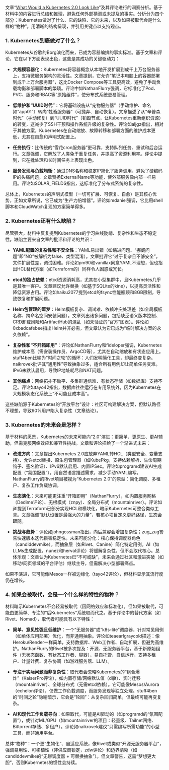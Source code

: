 文章“[What Would a Kubernetes 2.0 Look Like](https://matduggan.com/what-would-a-kubernetes-2-0-look-like/)”及其评论进行的洞察分析。基于材料中的内容进行总结和推理，避免任何外部猜测或未提及的事实。分析分为四个部分：Kubernetes做对了什么、它的缺陷、它的未来，以及如果被取代会是什么样的“物种”。用清晰的结构呈现，并引用关键点以支持观点。

### 1. Kubernetes到底做对了什么？

Kubernetes从谷歌的Borg演化而来，已成为容器编排的事实标准。基于文章和评论，它在以下方面表现出色，这些是其成功的关键驱动力：

* **大规模容器化**：Kubernetes将容器概念从本地开发扩展到成千上万台服务器上，支持微服务架构的灵活性。文章提到，它允许“笔记本电脑上的容器部署到成千上万台服务器”，这比Docker Compose等工具更高效，避免了手动负载均衡和部署脚本的繁琐。评论中如NathanFlurry强调，它标准化了Pod、PVC、服务和RBAC等“原始组件”，使分布式系统更易管理。

* **低维护和“UUID时代”**：它将基础设施从“宠物服务器”（手动维护、命名如“app01”）转向“牲畜服务器”（可抛弃、自动恢复）。文章描述了从“辛普森时代”（手动修复）到“UUID时代”（销毁节点，让Kubernetes重新组织资源）的转变，这减少了SSH干预和操作系统升级的复杂性。评论如aljgz指出，相对于其他方案，Kubernetes在自动缩放、故障转移和部署方面的维护成本更低，尤其在自愈和声明式配置上。

* **任务执行**：比传统的“雪花cron服务器”更可靠，支持队列任务、重试和后台运行。文章强调，它解放了人类免于重复任务，并提高了资源利用率。评论中提到，它在批处理和长时间任务上表现出色。

* **服务发现与负载均衡**：通过DNS名称和稳定IP简化了服务调用，避免了硬编码IP的头痛问题。文章赞扬ExternalName等功能，使外部服务像内部一样易用。评论如SOLAR\_FIELDS指出，这标准化了分布式系统的复杂性。

总体上，Kubernetes的声明式模型（一切可扩展、可恢复、自愈）是其核心优势，正如文章所说，它已成为“生产力倍增器”。评论如mdaniel强调，它比用shell脚本和CloudWatch复现的方案简单得多。

### 2. Kubernetes还有什么缺陷？

尽管强大，材料中反复提到Kubernetes的学习曲线陡峭、复杂性和生态不稳定性。缺陷主要来自文章的批评和评论的共识：

* **YAML配置的复杂性和不安全性**：YAML易出错（如缩进问题、“挪威问题”即“NO”被解析为false、类型混淆）。文章批评它“过于复杂且不够安全”，文件扩展性差，调试困难。评论如pm90和vanillax同意YAML不理想，但也指出HCL替代方案（如Terraform的）同样令人困惑或冗长。

* **etcd的独占依赖**：etcd资源消耗高，尤其在小型集群中，且Kubernetes几乎是其唯一客户。文章建议允许替换（如基于SQLite的kine），以提高灵活性和降低资源占用。评论如haiku2077提到etcd的fsync性能瓶颈和8GB限制，导致恢复和扩展问题。

* **Helm包管理的噩梦**：Helm模板复杂、调试难、依赖冲突处理差（如全局模板名称、跨命名空间安装问题）。文章列出诸多问题，包括缺乏语义版本控制、CRD卸载风险和ArtifactHub的混乱（如未验证的“官方”图表）。评论如0xbadcafebee指出Helm并非必需，但文章认为它已成为“临时解决方案的永久依赖”。

* **复杂性和“不开箱即用”**：评论如NathanFlurry和fideloper强调，Kubernetes维护成本高（需安装操作员、ArgoCD等），尤其在自动缩放和有状态应用上。stuff4ben比喻为“时间之轮”的循环：人们发明简化工具，却最终变复杂。naikrovek批评其“通用性”导致抽象过多，适合所有用例却让简单任务变难。IPv6未默认启用，导致IP地址耗尽和NAT问题。

* **其他痛点**：网络拓扑不扁平、多集群通信难、有状态存储（如数据库）支持不足。评论如tayo42指出，数据库往往运行在专用系统外，因为Kubernetes在大规模状态化系统上“不可能且成本高”。

这些缺陷源于Kubernetes的“开放平台”设计：社区可构建解决方案，但默认路径不理想，导致90%用户陷入复杂性（文章结论）。

### 3. Kubernetes的未来会是怎样？

基于材料的愿景，Kubernetes的未来可能向“2.0”演进：更简单、更原生、更AI辅助，但需克服网络效应和兼容性挑战。文章和评论描绘了一个渐进式未来：

* **改进方向**：文章提出Kubernetes 2.0应放弃YAML转HCL（类型安全、变量支持）、允许etcd替换、原生包管理器（如KubePkg，支持依赖解析、生命周期钩子、签名验证）、IPv6默认启用、内置IPSec。评论如programd建议AI生成配置（“氛围配置”），用自然语言描述需求，减少手动YAML编写。NathanFlurry的Rivet项目被视为“Kubernetes 2.0”的原型：简化调度、多租户、复杂工作负载协调。

* **生态演化**：未来可能更注重“开箱即用”（NathanFlurry），如内置服务网格（Dedime评论）、无根模式（znpy）、全局分布式（mountainriver）。评论如jitl提到Terraform已部分实现HCL和模块化，暗示Kubernetes可整合类似工具。文章强调“默认设置是最强大的力量”，若核心项目定义更好路径，生态会跟随。

* **挑战与趋势**：评论如johngossman指出，向后兼容会增加复杂性；zug\_zug警告快速版本迭代损害稳定性。未来可能分化：核心保持调度器角色（candiddevmike），而抽象层（如Rivet、Canine）简化特定用例。AI（如LLMs生成配置，nunez和herval评论）将缓解复杂性，但不会取代核心。总体乐观：文章认为Kubernetes已“不可或缺”，未来会通过社区和激进突破（如移动/网页领域的平台评估）继续主导，但需解决小型部署痛点。

如果不演进，它可能像Mesos一样被边缘化（tayo42评论），但材料显示其流行度仍在增长。

### 4. 如果会被取代，会是一个什么样的特性的物种？

材料暗示Kubernetes不会轻易被取代（因网络效应和标准化），但如果被取代，可能由更简单、专注的“后Kubernetes”系统取而代之。基于评论中的替代方案（如Rivet、Nomad），取代者可能具有以下特性：

* **简单、意见性强且低维护**：一个“无服务器”或“k8s-lite”调度器，针对常见用例（如单体应用部署）优化，而非通用抽象。评论如teaearlgraycold描述：像Heroku/Render一样简单，支持数据库、Web工作者、自动扩展，但避免高维护。NathanFlurry的Rivet被多次提及：开源、无服务器平台，基于新原始组件（无状态函数、有状态工作者、容器），易自托管、自信运行，支持多租户、计量计费、复杂协调（如游戏服务器、LLM）。

* **专注于实际问题而非复杂性**：取代者会忽略Kubernetes的“组合爆炸”（KaiserPro评论），如内置存储/网络默认值（dijit）、实时迁移（mountainriver）、全球分布式（无需etcd依赖）。它可能像Mesos/Aurora（echelon评论），仅做工作负载调度，而服务发现等独立处理。stuff4ben的“时间之轮”隐喻暗示，它会是“轮回”：从复杂回归简单，但最终可能再变复杂。

* **AI和现代工作负载导向**：如果取代，可能是AI驱动的（如programd的“氛围配置”），或针对ML/GPU（如mountainriver的项目：轻量级、Tailnet网络、Bittorrent存储、多租户）。评论如naikrovek建议“只需编写所需功能”的小型工具，而非通用平台。

总体“物种”：一个更“生物化”、自适应系统，像Rivet或类似“开源无服务器平台”，强调易用性、可移植性（非供应商锁定，zdw评论）和边界清晰（如candiddevmike的“无聊调度器 + 可替换抽象”）。但文章警告，这需“梦想更大胆”，否则Kubernetes的惯性会持续。

